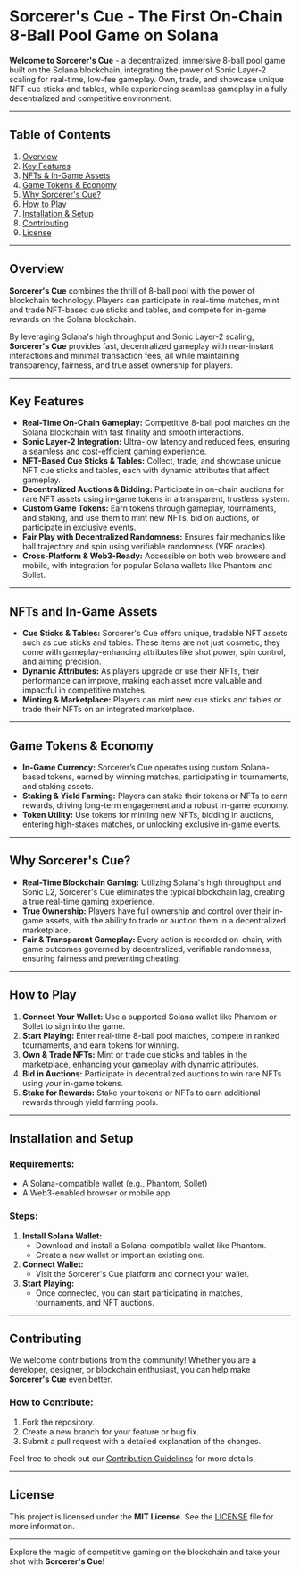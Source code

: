 # **Sorcerer's Cue - The First On-Chain 8-Ball Pool Game on Solana**

**Welcome to Sorcerer's Cue** - a decentralized, immersive 8-ball pool game built on the Solana blockchain, integrating the power of Sonic Layer-2 scaling for real-time, low-fee gameplay. Own, trade, and showcase unique NFT cue sticks and tables, while experiencing seamless gameplay in a fully decentralized and competitive environment.

---

## **Table of Contents**

1. [Overview](#overview)
2. [Key Features](#key-features)
3. [NFTs & In-Game Assets](#nfts-and-in-game-assets)
4. [Game Tokens & Economy](#game-tokens-and-economy)
5. [Why Sorcerer's Cue?](#why-sorcerers-cue)
6. [How to Play](#how-to-play)
7. [Installation & Setup](#installation-and-setup)
8. [Contributing](#contributing)
9. [License](#license)

---

## **Overview**

**Sorcerer's Cue** combines the thrill of 8-ball pool with the power of blockchain technology. Players can participate in real-time matches, mint and trade NFT-based cue sticks and tables, and compete for in-game rewards on the Solana blockchain.

By leveraging Solana's high throughput and Sonic Layer-2 scaling, **Sorcerer's Cue** provides fast, decentralized gameplay with near-instant interactions and minimal transaction fees, all while maintaining transparency, fairness, and true asset ownership for players.

---

## **Key Features**

- **Real-Time On-Chain Gameplay:** Competitive 8-ball pool matches on the Solana blockchain with fast finality and smooth interactions.
- **Sonic Layer-2 Integration:** Ultra-low latency and reduced fees, ensuring a seamless and cost-efficient gaming experience.
- **NFT-Based Cue Sticks & Tables:** Collect, trade, and showcase unique NFT cue sticks and tables, each with dynamic attributes that affect gameplay.
- **Decentralized Auctions & Bidding:** Participate in on-chain auctions for rare NFT assets using in-game tokens in a transparent, trustless system.
- **Custom Game Tokens:** Earn tokens through gameplay, tournaments, and staking, and use them to mint new NFTs, bid on auctions, or participate in exclusive events.
- **Fair Play with Decentralized Randomness:** Ensures fair mechanics like ball trajectory and spin using verifiable randomness (VRF oracles).
- **Cross-Platform & Web3-Ready:** Accessible on both web browsers and mobile, with integration for popular Solana wallets like Phantom and Sollet.

---

## **NFTs and In-Game Assets**

- **Cue Sticks & Tables:** Sorcerer's Cue offers unique, tradable NFT assets such as cue sticks and tables. These items are not just cosmetic; they come with gameplay-enhancing attributes like shot power, spin control, and aiming precision.
- **Dynamic Attributes:** As players upgrade or use their NFTs, their performance can improve, making each asset more valuable and impactful in competitive matches.
- **Minting & Marketplace:** Players can mint new cue sticks and tables or trade their NFTs on an integrated marketplace.

---

## **Game Tokens & Economy**

- **In-Game Currency:** Sorcerer’s Cue operates using custom Solana-based tokens, earned by winning matches, participating in tournaments, and staking assets.
- **Staking & Yield Farming:** Players can stake their tokens or NFTs to earn rewards, driving long-term engagement and a robust in-game economy.
- **Token Utility:** Use tokens for minting new NFTs, bidding in auctions, entering high-stakes matches, or unlocking exclusive in-game events.

---

## **Why Sorcerer's Cue?**

- **Real-Time Blockchain Gaming:** Utilizing Solana's high throughput and Sonic L2, Sorcerer's Cue eliminates the typical blockchain lag, creating a true real-time gaming experience.
- **True Ownership:** Players have full ownership and control over their in-game assets, with the ability to trade or auction them in a decentralized marketplace.
- **Fair & Transparent Gameplay:** Every action is recorded on-chain, with game outcomes governed by decentralized, verifiable randomness, ensuring fairness and preventing cheating.

---

## **How to Play**

1. **Connect Your Wallet:** Use a supported Solana wallet like Phantom or Sollet to sign into the game.
2. **Start Playing:** Enter real-time 8-ball pool matches, compete in ranked tournaments, and earn tokens for winning.
3. **Own & Trade NFTs:** Mint or trade cue sticks and tables in the marketplace, enhancing your gameplay with dynamic attributes.
4. **Bid in Auctions:** Participate in decentralized auctions to win rare NFTs using your in-game tokens.
5. **Stake for Rewards:** Stake your tokens or NFTs to earn additional rewards through yield farming pools.

---

## **Installation and Setup**

### **Requirements:**
- A Solana-compatible wallet (e.g., Phantom, Sollet)
- A Web3-enabled browser or mobile app

### **Steps:**
1. **Install Solana Wallet:**
   - Download and install a Solana-compatible wallet like Phantom.
   - Create a new wallet or import an existing one.
2. **Connect Wallet:**
   - Visit the Sorcerer's Cue platform and connect your wallet.
3. **Start Playing:**
   - Once connected, you can start participating in matches, tournaments, and NFT auctions.

---

## **Contributing**

We welcome contributions from the community! Whether you are a developer, designer, or blockchain enthusiast, you can help make **Sorcerer's Cue** even better.

### **How to Contribute:**
1. Fork the repository.
2. Create a new branch for your feature or bug fix.
3. Submit a pull request with a detailed explanation of the changes.

Feel free to check out our [Contribution Guidelines](#) for more details.

---

## **License**

This project is licensed under the **MIT License**. See the [LICENSE](#) file for more information.

---

Explore the magic of competitive gaming on the blockchain and take your shot with **Sorcerer's Cue**!
